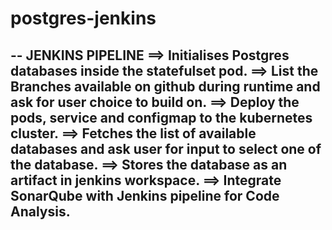 # postgres-jenkins
--
JENKINS PIPELINE 
==> Initialises Postgres databases inside the statefulset pod.
==> List the Branches available on github during runtime and ask for user choice to build on.
==> Deploy the pods, service and configmap to the kubernetes cluster.
==> Fetches the list of available databases and ask user for input to select one of the database.
==> Stores the database as an artifact in jenkins workspace.
==> Integrate SonarQube with Jenkins pipeline for Code Analysis.
--
